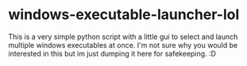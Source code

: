 # windows-executable-launcher-lol
This is a very simple python script with a little gui to select and launch multiple windows executables at once.
I'm not sure why you would be interested in this but im just dumping it here for safekeeping. :D

